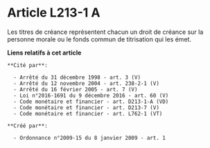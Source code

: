 # Article L213-1 A

Les titres de créance représentent chacun un droit de créance sur la personne morale ou le fonds commun de titrisation qui
les émet.

**Liens relatifs à cet article**

	**Cité par**:

	  - Arrêté du 31 décembre 1998 - art. 3 (V)
	  - Arrêté du 12 novembre 2004 - art. 238-2-1 (V)
	  - Arrêté du 16 février 2005 - art. 7 (V)
	  - Loi n°2016-1691 du 9 décembre 2016 - art. 60 (V)
	  - Code monétaire et financier - art. D213-1-A (VD)
	  - Code monétaire et financier - art. D213-7 (V)
	  - Code monétaire et financier - art. L762-1 (VT)

	**Créé par**:

	  - Ordonnance n°2009-15 du 8 janvier 2009 - art. 1
